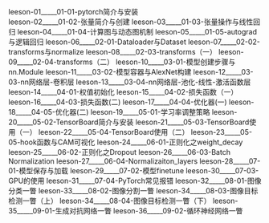 leeson-01_____01-01-pytorch简介与安装  
leeson-02_____01-02-张量简介与创建
leeson-03_____01-03-张量操作与线性回归
leeson-04_____01-04-计算图与动态图机制
leeson-05_____01-05-autograd与逻辑回归
leeson-06_____02-01-Dataloader与Dataset
leeson-07_____02-02-transforms与normalize
leeson-08_____02-03-transforms（一）
leeson-09_____02-04-transforms（二）
leeson-10_____03-01-模型创建步骤与nn.Module
leeson-11_____03-02-模型容器与AlexNet构建
leeson-12_____03-03-nn网络层-卷积层
leeson-13_____03-04-nn网络层-池化-线性-激活函数层
leeson-14_____04-01-权值初始化
leeson-15_____04-02-损失函数（一）
leeson-16_____04-03-损失函数(二)
leeson-17_____04-04-优化器(一)
leeson-18_____04-05-优化器(二)
leeson-19_____05-01-学习率调整策略
leeson-20_____05-02-TensorBoard简介与安装
leeson-21_____05-03-TensorBoard使用（一）
leeson-22_____05-04-TensorBoard使用（二）
leeson-23_____05-05-hook函数与CAM可视化
leeson-24_____06-01-正则化之weight_decay
leeson-25_____06-02-正则化之Dropout
leeson-26_____06-03-Batch Normalization
leeson-27_____06-04-Normalizaiton_layers
leeson-28_____07-01-模型保存与加载
leeson-29_____07-02-模型finetune
leeson-30_____07-03-GPU的使用
leeson-31_____07-04-PyTorch常见报错
leeson-32_____08-01-图像分类一瞥
leeson-33_____08-02-图像分割一瞥
leeson-34_____08-03-图像目标检测一瞥（上）
leeson-34_____08-04-图像目标检测一瞥（下）
leeson-35_____09-01-生成对抗网络一瞥
leeson-36_____09-02-循环神经网络一瞥

